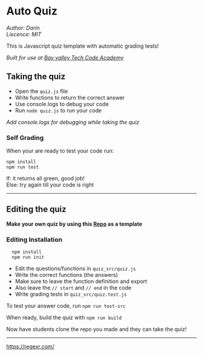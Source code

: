 # Auto Quiz
*Author: Darin*  
*Liscence: MIT*  

This is Javascript quiz template with automatic grading tests!

*Built for use at [Bay valley Tech Code Academy](https://www.bayvalleytech.com/)*

## Taking the quiz

* Open the `quiz.js` file
* Write functions to return the correct answer
* Use console.logs to debug your code
* Run `node quiz.js` to run your code

*Add console.logs for debugging while taking the quiz*

### Self Grading

When your are ready to test your code run:

```shell
npm install
npm run test
```

If: it returns all green, good job!  
Else: try again till your code is right

----

## Editing the quiz

**Make your own quiz by using this [Repo](https://github.com/DarinDev1000/auto_quiz.git) as a template**  

### Editing Installation

```shell
  npm install
  npm run init
```

* Edit the questions/functions in `quiz_src/quiz.js`
* Write the correct functions (the answers)
* Make sure to leave the function definition and export
* Also leave the `// start` and `// end` in the code
* Write grading tests in `quiz_src/quiz.test.js`

To test your answer code, run `npm run test-src`

When ready, build the quiz with `npm run build`

Now have students clone the repo you made and they can take the quiz!

---
<https://regexr.com/>